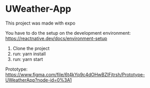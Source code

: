 # UWeather-App

This project was made with expo

You have to do the setup on the development environment: https://reactnative.dev/docs/environment-setup

1. Clone the project
2. run: yarn install
3. run: yarn start

Prototype: https://www.figma.com/file/6t4kYp9c4dOHwBZIFjtrsh/Prototype-UWeatherApp?node-id=0%3A1
